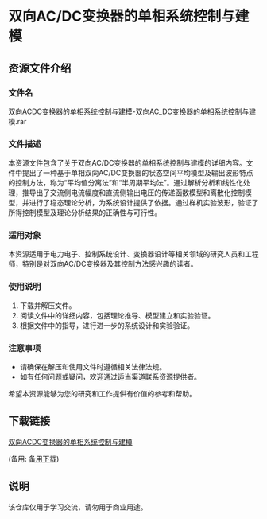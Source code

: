 # 双向AC/DC变换器的单相系统控制与建模

## 资源文件介绍

### 文件名
双向ACDC变换器的单相系统控制与建模-双向AC_DC变换器的单相系统控制与建模.rar

### 文件描述
本资源文件包含了关于双向AC/DC变换器的单相系统控制与建模的详细内容。文件中提出了一种基于单相双向AC/DC变换器的状态空间平均模型及输出波形特点的控制方法，称为“平均值分离法”和“半周期平均法”。通过解析分析和线性化处理，推导出了交流侧电流幅度和直流侧输出电压的传递函数模型和离散化控制模型，并进行了稳态理论分析，为系统设计提供了依据。通过样机实验波形，验证了所得控制模型及理论分析结果的正确性与可行性。

### 适用对象
本资源适用于电力电子、控制系统设计、变换器设计等相关领域的研究人员和工程师，特别是对双向AC/DC变换器及其控制方法感兴趣的读者。

### 使用说明
1. 下载并解压文件。
2. 阅读文件中的详细内容，包括理论推导、模型建立和实验验证。
3. 根据文件中的指导，进行进一步的系统设计和实验验证。

### 注意事项
- 请确保在解压和使用文件时遵循相关法律法规。
- 如有任何问题或疑问，欢迎通过适当渠道联系资源提供者。

希望本资源能够为您的研究和工作提供有价值的参考和帮助。

## 下载链接
[双向ACDC变换器的单相系统控制与建模](https://pan.quark.cn/s/333940df2443) 

(备用: [备用下载](https://pan.baidu.com/s/1iF20ZuU04xa_El9PVtfyfw?pwd=1234))

## 说明

该仓库仅用于学习交流，请勿用于商业用途。
